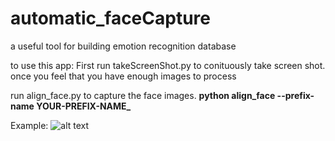 # automatic_faceCapture
a useful tool for building emotion recognition database

to use this app:
First run takeScreenShot.py to conituously take screen shot.
once you feel that you have enough images to process

run align_face.py to capture the face images.
**python align_face --prefix-name YOUR-PREFIX-NAME_**

Example:
![alt text](https://ibb.co/jrdLea "face capture")


